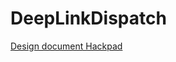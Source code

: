# DeepLinkDispatch

[Design document Hackpad](https://airbnb.hackpad.com/DeepLinkDispatch-W4SDbbrd2in)